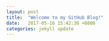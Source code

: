 ```yaml
---
layout: post
title:  "Welcome to my GitHub Blog!"
date:   2017-05-16 15:42:30 +0800
categories: jekyll update
---
```


